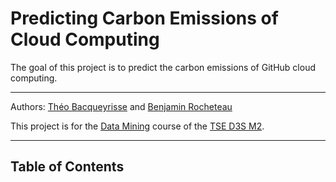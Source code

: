# Predicting Carbon Emissions of Cloud Computing

The goal of this project is to predict the carbon emissions of GitHub cloud computing.

---

Authors: [Théo Bacqueyrisse](https://github.com/TheoBacqueyrisse) and [Benjamin Rocheteau](https://github.com/ben-rocheteau)

This project is for the [Data Mining](https://www.tse-fr.eu/sites/default/files/TSE/ecole/doc/syllabi/2023-2024/m2_s1_datamining_gil-casals_halford_2023-2024.pdf) course of the [TSE D3S M2](https://www.tse-fr.eu/master-data-science-social-sciences?lang=en). 

---

## Table of Contents


